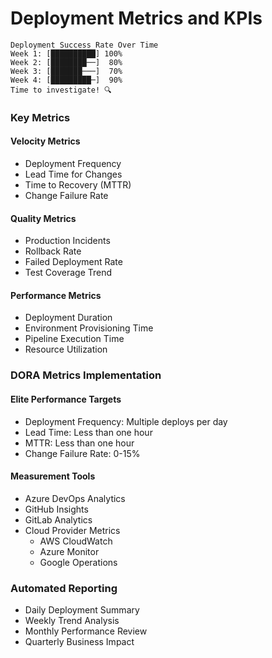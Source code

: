 # Deployment Metrics and KPIs

```ascii
Deployment Success Rate Over Time
Week 1: [██████████] 100%
Week 2: [████████──]  80%
Week 3: [███████───]  70%
Week 4: [█████████─]  90%
Time to investigate! 🔍
```

### Key Metrics

#### Velocity Metrics
* Deployment Frequency
* Lead Time for Changes
* Time to Recovery (MTTR)
* Change Failure Rate

#### Quality Metrics
* Production Incidents
* Rollback Rate
* Failed Deployment Rate
* Test Coverage Trend

#### Performance Metrics
* Deployment Duration
* Environment Provisioning Time
* Pipeline Execution Time
* Resource Utilization

### DORA Metrics Implementation

#### Elite Performance Targets
* Deployment Frequency: Multiple deploys per day
* Lead Time: Less than one hour
* MTTR: Less than one hour
* Change Failure Rate: 0-15%

#### Measurement Tools
* Azure DevOps Analytics
* GitHub Insights
* GitLab Analytics
* Cloud Provider Metrics
  * AWS CloudWatch
  * Azure Monitor
  * Google Operations

### Automated Reporting
* Daily Deployment Summary
* Weekly Trend Analysis
* Monthly Performance Review
* Quarterly Business Impact